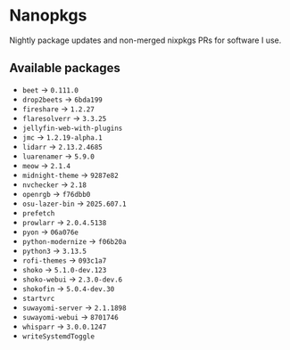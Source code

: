 <!--
SPDX-FileCopyrightText: 2025 Hana Kretzer <hanakretzer@gmail.com>

SPDX-License-Identifier: CC0-1.0
-->

# Nanopkgs

Nightly package updates and non-merged nixpkgs PRs for software I use.

## Available packages

- `beet` -> `0.111.0`
- `drop2beets` -> `6bda199`
- `fireshare` -> `1.2.27`
- `flaresolverr` -> `3.3.25`
- `jellyfin-web-with-plugins`
- `jmc` -> `1.2.19-alpha.1`
- `lidarr` -> `2.13.2.4685`
- `luarenamer` -> `5.9.0`
- `meow` -> `2.1.4`
- `midnight-theme` -> `9287e82`
- `nvchecker` -> `2.18`
- `openrgb` -> `f76dbb0`
- `osu-lazer-bin` -> `2025.607.1`
- `prefetch`
- `prowlarr` -> `2.0.4.5138`
- `pyon` -> `06a076e`
- `python-modernize` -> `f06b20a`
- `python3` -> `3.13.5`
- `rofi-themes` -> `093c1a7`
- `shoko` -> `5.1.0-dev.123`
- `shoko-webui` -> `2.3.0-dev.6`
- `shokofin` -> `5.0.4-dev.30`
- `startvrc`
- `suwayomi-server` -> `2.1.1898`
- `suwayomi-webui` -> `8701746`
- `whisparr` -> `3.0.0.1247`
- `writeSystemdToggle`

